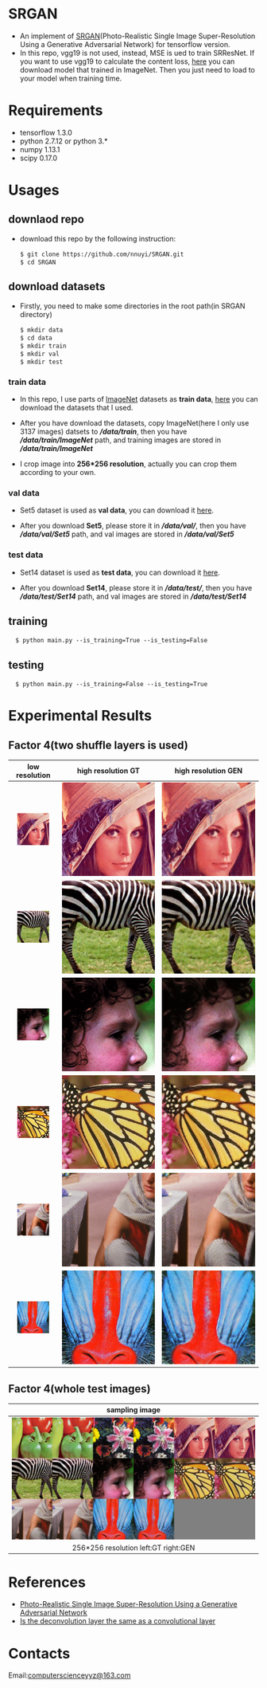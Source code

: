 # SRGAN
  - An implement of [SRGAN](https://arxiv.org/abs/1609.04802)(Photo-Realistic Single Image Super-Resolution Using a Generative Adversarial Network) for tensorflow version.
  - In this repo, vgg19 is not used, instead, MSE is ued to train SRResNet. If you want to use vgg19 to calculate the content loss, [here]() you can download model that trained in ImageNet. Then you just need to load to your model when training time.

# Requirements
  - tensorflow 1.3.0
  - python 2.7.12 or python 3.*
  - numpy 1.13.1
  - scipy 0.17.0
  
# Usages
  ## downlaod repo
  - download this repo by the following instruction:
  
        $ git clone https://github.com/nnuyi/SRGAN.git
        $ cd SRGAN
      
  ## download datasets
  - Firstly, you need to make some directories in the root path(in SRGAN directory)
  
        $ mkdir data
        $ cd data
        $ mkdir train
        $ mkdir val
        $ mkdir test   

  ### train data
  - In this repo, I use parts of [ImageNet]() datasets as **train data**, [here]() you can download the datasets that I used. 
  
  - After you have download the datasets, copy ImageNet(here I only use 3137 images) datsets to ***/data/train***, then you have ***/data/train/ImageNet*** path, and training images are stored in ***/data/train/ImageNet***
  
  - I crop image into **256*256 resolution**, actually you can crop them according to your own.
  
  ### val data
  - Set5 dataset is used as **val data**, you can download it [here]().
  
  - After you download **Set5**, please store it in ***/data/val/***, then you have ***/data/val/Set5*** path, and val images are stored in ***/data/val/Set5***
  
  ### test data
  - Set14 dataset is used as **test data**, you can download it [here]().
  
  - After you download **Set14**, please store it in ***/data/test/***, then you have ***/data/test/Set14*** path, and val images are stored in ***/data/test/Set14***
 
  ## training
  
      $ python main.py --is_training=True --is_testing=False
      
  ## testing
  
      $ python main.py --is_training=False --is_testing=True
      
# Experimental Results
## Factor 4(two shuffle layers is used)
  
  | low resolution| high resolution GT| high resolution GEN|
  |:-----------------:|:-----------------:|:-----------------:|
  | ![Alt test](/data/Set14_gt_lr_2.png)| ![Alt test](/data/Set14_gt_hr_2.png)| ![Alt test](/data/Set14_test_hr_2.png)||
  | ![Alt test](/data/Set14_gt_lr_3.png)| ![Alt test](/data/Set14_gt_hr_3.png)| ![Alt test](/data/Set14_test_hr_3.png)||
  | ![Alt test](/data/Set14_gt_lr_4.png)| ![Alt test](/data/Set14_gt_hr_4.png)| ![Alt test](/data/Set14_test_hr_4.png)||
  | ![Alt test](/data/Set14_gt_lr_5.png)| ![Alt test](/data/Set14_gt_hr_5.png)| ![Alt test](/data/Set14_test_hr_5.png)||
  | ![Alt test](/data/Set14_gt_lr_6.png)| ![Alt test](/data/Set14_gt_hr_6.png)| ![Alt test](/data/Set14_test_hr_6.png)||
  | ![Alt test](/data/Set14_gt_lr_7.png)| ![Alt test](/data/Set14_gt_hr_7.png)| ![Alt test](/data/Set14_test_hr_7.png)||
  
## Factor 4(whole test images)

  |sampling image|
  |:-----------------:|
  |![Alt test](/data/Set14_test.png)|
  |256*256 resolution left:GT right:GEN||

# References
  - [Photo-Realistic Single Image Super-Resolution Using a Generative Adversarial
Network](https://arxiv.org/abs/1609.04802)
  - [Is the deconvolution layer the same as a convolutional layer](https://arxiv.org/pdf/1609.07009.pdf)

# Contacts
  Email:computerscienceyyz@163.com
